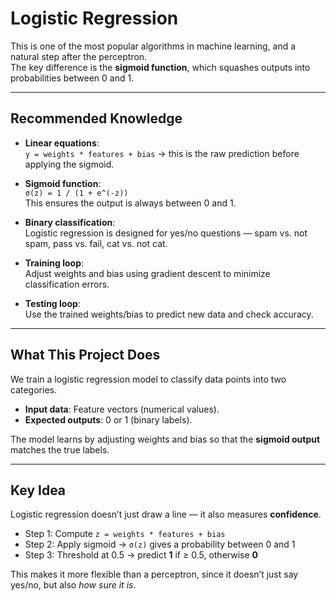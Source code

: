 # Logistic Regression

This is one of the most popular algorithms in machine learning, and a natural step after the perceptron.  
The key difference is the **sigmoid function**, which squashes outputs into probabilities between 0 and 1.  

---

## Recommended Knowledge

- **Linear equations**:  
  `y = weights * features + bias` → this is the raw prediction before applying the sigmoid.  

- **Sigmoid function**:  
  `σ(z) = 1 / (1 + e^(-z))`  
  This ensures the output is always between 0 and 1.  

- **Binary classification**:  
  Logistic regression is designed for yes/no questions — spam vs. not spam, pass vs. fail, cat vs. not cat.  

- **Training loop**:  
  Adjust weights and bias using gradient descent to minimize classification errors.  

- **Testing loop**:  
  Use the trained weights/bias to predict new data and check accuracy.  

---

## What This Project Does

We train a logistic regression model to classify data points into two categories.  

- **Input data**: Feature vectors (numerical values).  
- **Expected outputs**: 0 or 1 (binary labels).  

The model learns by adjusting weights and bias so that the **sigmoid output** matches the true labels.  

---

## Key Idea

Logistic regression doesn’t just draw a line — it also measures **confidence**.  

- Step 1: Compute `z = weights * features + bias`  
- Step 2: Apply sigmoid → `σ(z)` gives a probability between 0 and 1  
- Step 3: Threshold at 0.5 → predict **1** if ≥ 0.5, otherwise **0**  

This makes it more flexible than a perceptron, since it doesn’t just say yes/no, but also *how sure it is*.  
